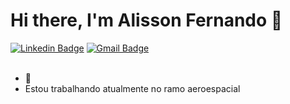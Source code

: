 # Hi there, I'm Alisson Fernando 👋

[![Linkedin Badge](https://img.shields.io/badge/-Alisson%20Fernando-07dbb?style=flat-square&logo=Linkedin&logoColor=white&link=https://www.linkedin.com/in/alissonfernandosoares/)](https://www.linkedin.com/in/alissonfernandosoares/) 
[![Gmail Badge](https://img.shields.io/badge/-batista.als.@gmail.com-07dbb?style=flat-square&logo=Gmail&logoColor=white&link=mailto:batista.als.f@gmail.com)](mailto:batista.als.f@gmail.com)
<br />
<br />



- 🔭 
-  Estou trabalhando atualmente no ramo aeroespacial

